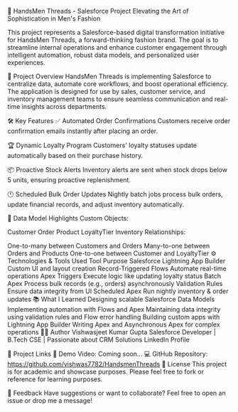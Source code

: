 🧵 HandsMen Threads - Salesforce Project
Elevating the Art of Sophistication in Men's Fashion

This project represents a Salesforce-based digital transformation initiative for HandsMen Threads, a forward-thinking fashion brand. The goal is to streamline internal operations and enhance customer engagement through intelligent automation, robust data models, and personalized user experiences.

🚀 Project Overview
HandsMen Threads is implementing Salesforce to centralize data, automate core workflows, and boost operational efficiency. The application is designed for use by sales, customer service, and inventory management teams to ensure seamless communication and real-time insights across departments.

🛠️ Key Features
✅ Automated Order Confirmations
Customers receive order confirmation emails instantly after placing an order.

🏆 Dynamic Loyalty Program
Customers' loyalty statuses update automatically based on their purchase history.

📦 Proactive Stock Alerts
Inventory alerts are sent when stock drops below 5 units, ensuring proactive replenishment.

🕛 Scheduled Bulk Order Updates
Nightly batch jobs process bulk orders, update financial records, and adjust inventory automatically.

📐 Data Model Highlights
Custom Objects:

Customer
Order
Product
LoyaltyTier
Inventory
Relationships:

One-to-many between Customers and Orders
Many-to-one between Orders and Products
One-to-one between Customer and LoyaltyTier
⚙️ Technologies & Tools Used
Tool	Purpose
Salesforce Lightning App Builder	Custom UI and layout creation
Record-Triggered Flows	Automate real-time operations
Apex Triggers	Execute logic like updating loyalty status
Batch Apex	Process bulk records (e.g., orders) asynchronously
Validation Rules	Ensure data integrity from UI
Scheduled Apex	Run nightly inventory & order updates
📚 What I Learned
Designing scalable Salesforce Data Models
Implementing automation with Flows and Apex
Maintaining data integrity using validation rules and Flow error handling
Building custom apps with Lightning App Builder
Writing Apex and Asynchronous Apex for complex operations
👨‍💻 Author
Vishwasjeet Kumar Gupta
Salesforce Developer | B.Tech CSE | Passionate about CRM Solutions
LinkedIn Profile

🔗 Project Links
🎥 Demo Video: Coming soon...
💻 GitHub Repository: https://github.com/vishwas7782/HandsmenThreads
📄 License
This project is for academic and showcase purposes. Please feel free to fork or reference for learning purposes.

💬 Feedback
Have suggestions or want to collaborate? Feel free to open an issue or drop me a message!
